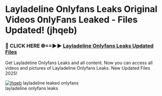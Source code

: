 # Layladeline Onlyfans Leaks Original Videos 0nlyFans Leaked - Files Updated! (jhqeb)

<h3>🔴 CLICK HERE 🌐==►► <a href="https://tinyurl.com/brd5kh86" rel="nofollow">Layladeline Onlyfans Leaks Updated Files</a></h3>

Get Layladeline Onlyfans Leaks and all content. Now you can access all videos and pictures of Layladeline Onlyfans Leaks. New Updated Files 2025!

[![jhqeb](https://i.imgur.com/K7sEzmb.gif)](https://tinyurl.com/brd5kh86)
layladeline leaked onlyfans<br>
layladeline onlyfans leaks